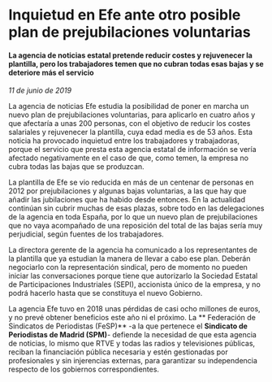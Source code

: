 # Inquietud en Efe ante otro posible plan de prejubilaciones voluntarias

#### La agencia de noticias estatal pretende reducir costes y rejuvenecer la plantilla, pero los trabajadores temen que no cubran todas esas bajas y se deteriore más el servicio

*11 de junio de 2019*

La agencia de noticias Efe estudia la posibilidad de poner en marcha un nuevo plan de prejubilaciones voluntarias, para aplicarlo en cuatro años y que afectaría a unas 200 personas, con el objetivo de reducir los costes salariales y rejuvenecer la plantilla, cuya edad media es de 53 años. Esta noticia ha provocado inquietud entre los trabajadores y trabajadoras, porque el servicio que presta esta agencia estatal de información se vería afectado negativamente en el caso de que, como temen, la empresa no cubra todas las bajas que se produzcan.

La plantilla de Efe se vio reducida en más de un centenar de personas en 2012 por prejubilaciones y algunas bajas voluntarias, a las que hay que añadir las jubilaciones que ha habido desde entonces. En la actualidad continúan sin cubrir muchas de esas plazas, sobre todo en las delegaciones de la agencia en toda España, por lo que un nuevo plan de prejubilaciones que no vaya acompañado de una reposición del total de las bajas sería muy perjudicial, según fuentes de los trabajadores.

La directora gerente de la agencia ha comunicado a los representantes de la plantilla que ya estudian la manera de llevar a cabo ese plan. Deberán negociarlo con la representación sindical, pero de momento no pueden iniciar las conversaciones porque tiene que autorizarlo la Sociedad Estatal de Participaciones Industriales (SEPI), accionista único de la empresa, y no podrá hacerlo hasta que se constituya el nuevo Gobierno.

La agencia Efe tuvo en 2018 unas pérdidas de casi ocho millones de euros, y no prevé obtener beneficios este año ni el próximo. La ** Federación de Sindicatos de Periodistas (FeSP)** -a la que pertenece el **Sindicato de Periodistas de Madrid (SPM)**- defiende la necesidad de que esta agencia de noticias, lo mismo que RTVE y todas las radios y televisiones públicas, reciban la financiación pública necesaria y estén gestionadas por profesionales y sin injerencias externas, para garantizar su independencia respecto de los gobiernos correspondientes.
